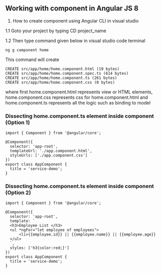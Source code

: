 ## Working with component in Angular JS 8 ##
1. How to create component using Angular CLI in visual studio

1.1 Goto your project by typing CD project_name

1.2 Then type command given below in visual studio code terminal
```
ng g component home
```
This command will create 
```
CREATE src/app/home/home.component.html (19 bytes)  
CREATE src/app/home/home.component.spec.ts (614 bytes)  
CREATE src/app/home/home.component.ts (261 bytes)  
CREATE src/app/home/home.component.css (0 bytes)  
```
where first home.component.html represents view or HTML elements, home.component.css represents css for home.component.html and home.component.ts represents all the logic such as binding to model

### Dissecting home.component.ts element inside component (Option 1) ###
```
import { Component } from '@angular/core';

@Component({
  selector: 'app-root',
  templateUrl: './app.component.html',
  styleUrls: ['./app.component.css']
})
export class AppComponent {
  title = 'service-demo';
}
```

### Dissecting home.component.ts element inside component (Option 2) ###
```
import { Component } from '@angular/core';

@Component({
  selector: 'app-root',
  template: `
  <h3>Employee List </h3>
  <ul *ngFor="let employee of employees">
	  <li>{{employee.id}} || {{employee.name}} || {{employee.age}}
  </ul> 
  `,
  styles: ['h3{color:red;}']
})
export class AppComponent {
  title = 'service-demo';
}
```

